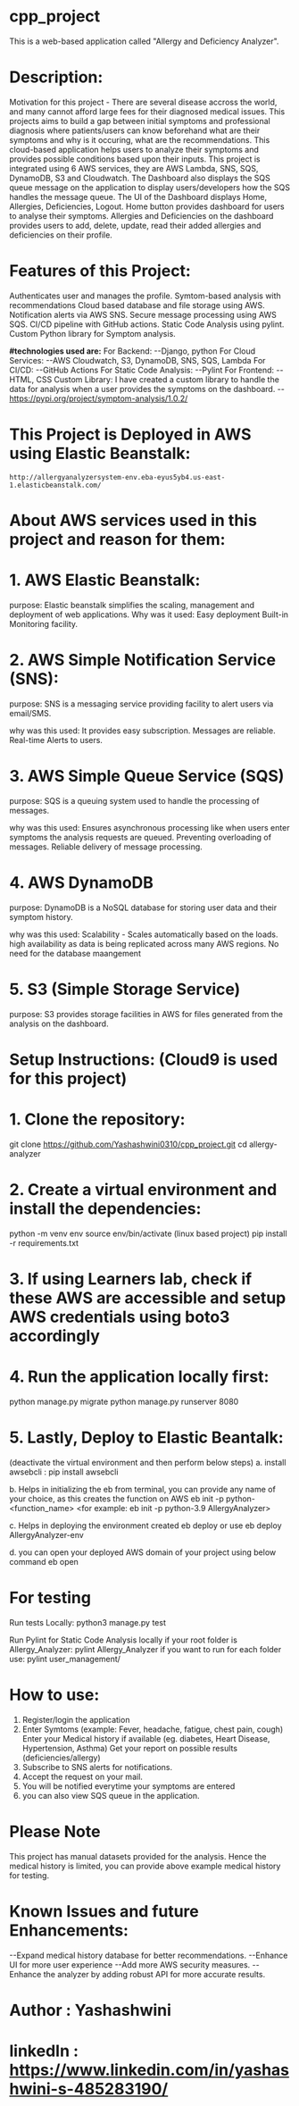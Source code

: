 # cpp_project
This is a web-based application called "Allergy and Deficiency Analyzer".

# Description:
Motivation for this project - There are several disease accross the world, and many cannot afford large fees for their diagnosed medical issues.
This projects aims to build a gap between initial symptoms and professional diagnosis where patients/users can know beforehand what are their symptoms and why is it occuring, what are the recommendations.
This cloud-based application helps users to analyze their symptoms and provides possible conditions based upon their inputs.
This project is integrated using 6 AWS services, they are AWS Lambda, SNS, SQS, DynamoDB, S3 and Cloudwatch.
The Dashboard also displays the SQS queue message on the application to display users/developers how the SQS handles the message queue.
The UI of the Dashboard displays Home, Allergies, Deficiencies, Logout.
Home button provides dashboard for users to analyse their symptoms. 
Allergies and Deficiencies on the dashboard provides users to add, delete, update, read their added allergies and deficiencies on their profile.

# Features of this Project:
Authenticates user and manages the profile.
Symtom-based analysis with recommendations
Cloud based database and file storage using AWS.
Notification alerts via AWS SNS.
Secure message processing using AWS SQS.
CI/CD pipeline with GitHub actions.
Static Code Analysis using pylint.
Custom Python library for Symptom analysis.

**#technologies used are:**
For Backend:
    --Django, python
For Cloud Services:
    --AWS Cloudwatch, S3, DynamoDB, SNS, SQS, Lambda
For CI/CD:
    --GitHub Actions
For Static Code Analysis:
    --Pylint
For Frontend:
    --HTML, CSS
Custom Library:
    I have created a custom library to handle the data for analysis when a user provides the symptoms on the dashboard.
    --https://pypi.org/project/symptom-analysis/1.0.2/

# This Project is Deployed in AWS using Elastic Beanstalk:
    http://allergyanalyzersystem-env.eba-eyus5yb4.us-east-1.elasticbeanstalk.com/

# About AWS services used in this project and reason for them:
# 1. AWS Elastic Beanstalk:
purpose:
Elastic beanstalk simplifies the scaling, management and deployment of web applications.
Why was it used: 
Easy deployment
Built-in Monitoring facility.

# 2. AWS Simple Notification Service (SNS):

purpose:
SNS is a messaging service providing facility to alert users via email/SMS.

why was this used:
It provides easy subscription.
Messages are reliable.
Real-time Alerts to users.

# 3. AWS Simple Queue Service (SQS)

purpose:
SQS is a queuing system used to handle the processing of messages.

why was this used:
Ensures asynchronous processing like when users enter symptoms the analysis requests are queued.
Preventing overloading of messages.
Reliable delivery of message processing.

# 4. AWS DynamoDB

purpose:
DynamoDB is a NoSQL database for storing user data and their symptom history.

why was this used:
Scalability - Scales automatically based on the loads.
high availability as data is being replicated across many AWS regions.
No need for the database maangement

# 5. S3 (Simple Storage Service)

purpose:
S3 provides storage facilities in AWS for files generated from the analysis on the dashboard.

# Setup Instructions: (Cloud9 is used for this project)

# 1. Clone the repository:

git clone https://github.com/Yashashwini0310/cpp_project.git
cd allergy-analyzer

# 2. Create a virtual environment and install the dependencies:

python -m venv env
source env/bin/activate (linux based project)
pip install -r requirements.txt

# 3. If using Learners lab, check if these AWS are accessible and setup AWS credentials using boto3 accordingly

# 4. Run the application locally first:

python manage.py migrate
python manage.py runserver 8080

# 5. Lastly, Deploy to Elastic Beantalk:

(deactivate the virtual environment and then perform below steps)
a. install awsebcli : pip install awsebcli

b. Helps in initializing the eb from terminal, you can provide any name of your choice, as this creates the function on AWS
eb init -p python-<version> <function_name> 
<for example: eb init -p python-3.9 AllergyAnalyzer>

c. Helps in deploying the environment created
eb deploy or use eb deploy AllergyAnalyzer-env

d. you can open your deployed AWS domain of your project using below command
eb open

# For testing
Run tests Locally:
python3 manage.py test

Run Pylint for Static Code Analysis locally
if your root folder is Allergy_Analyzer:
pylint Allergy_Analyzer
if you want to run for each folder use:
pylint user_management/

# How to use:
1. Register/login the application
2. Enter Symtoms (example: Fever, headache, fatigue, chest pain, cough) 
   Enter your Medical history if available (eg. diabetes, Heart Disease, Hypertension, Asthma) 
   Get your report on possible results (deficiencies/allergy)
3. Subscribe to SNS alerts for notifications.
4. Accept the request on your mail. 
5. You will be notified everytime your symptoms are entered
6. you can also view SQS queue in the application.

# Please Note 
This project has manual datasets provided for the analysis. Hence the medical history is limited, you can provide above example medical history for testing.

# Known Issues and future Enhancements:
--Expand medical history database for better recommendations.
--Enhance UI for more user experience
--Add more AWS security measures.
--Enhance the analyzer by adding robust API for more accurate results.


# Author : Yashashwini
# linkedIn : https://www.linkedin.com/in/yashashwini-s-485283190/

